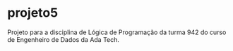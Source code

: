 # projeto5
Projeto para a disciplina de Lógica de Programação da turma 942 do curso de Engenheiro de Dados da Ada Tech.
